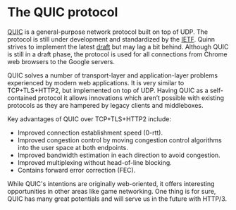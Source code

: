 # The QUIC protocol
[QUIC][QUIC] is a general-purpose network protocol built on top of UDP.
The protocol is still under development and standardized by the [IETF][IETF]. 
Quinn strives to implement the latest [draft][draft] but may lag a bit behind. Although QUIC is still in a draft phase, 
the protocol is used for all connections from Chrome web browsers to the Google servers. 
 
QUIC solves a number of transport-layer and application-layer problems experienced by modern web applications. 
It is very similar to TCP+TLS+HTTP2, but implemented on top of UDP. 
Having QUIC as a self-contained protocol it allows innovations which aren’t 
possible with existing protocols as they are hampered by legacy clients and middleboxes.

Key advantages of QUIC over TCP+TLS+HTTP2 include:
* Improved connection establishment speed (0-rtt).
* Improved congestion control by moving congestion control algorithms into the user space at both endpoints.
* Improved bandwidth estimation in each direction to avoid congestion. 
* Improved multiplexing without head-of-line blocking.
* Contains forward error correction (FEC). 
 
While QUIC's intentions are originally web-oriented, it offers interesting opportunities in other areas like game networking.
One thing is for sure, QUIC has many great potentials and will serve us in the future with HTTP/3.

[draft]: https://datatracker.ietf.org/doc/draft-ietf-quic-transport/
[IETF]: https://www.ietf.org/
[QUIC]: https://en.wikipedia.org/wiki/QUIC